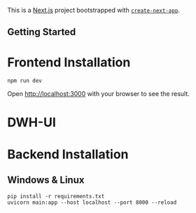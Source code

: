 This is a [Next.js](https://nextjs.org/) project bootstrapped with [`create-next-app`](https://github.com/vercel/next.js/tree/canary/packages/create-next-app).

## Getting Started

# Frontend Installation

```{Bash}
npm run dev
```

Open [http://localhost:3000](http://localhost:3000) with your browser to see the result.

# DWH-UI

# Backend Installation

## Windows & Linux
```{Bash}
pip install -r requirements.txt
uvicorn main:app --host localhost --port 8000 --reload
```